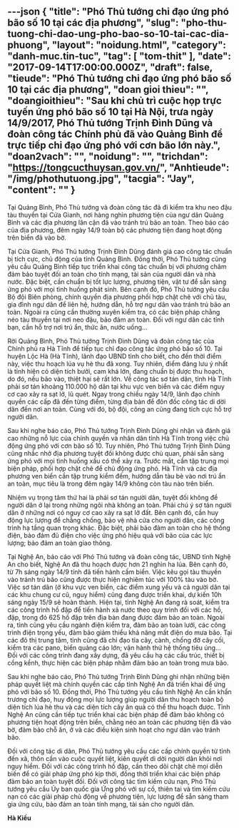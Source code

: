 ---json
{
    "title": "Phó Thủ tướng chỉ đạo ứng phó bão số 10 tại các địa phương",
    "slug": "pho-thu-tuong-chi-dao-ung-pho-bao-so-10-tai-cac-dia-phuong",
    "layout": "noidung.html",
    "category": "danh-muc.tin-tuc",
    "tag": [
        "tom-thit"
    ],
    "date": "2017-09-14T17:00:00.000Z",
    "draft": false,
    "tieude": "Phó Thủ tướng chỉ đạo ứng phó bão số 10 tại các địa phương",
    "doan gioi thieu": "",
    "doangioithieu": "Sau khi chủ trì cuộc họp trực tuyến ứng phó bão số 10 tại Hà Nội, trưa ngày 14/9/2017, Phó Thủ tướng Trịnh Đình Dũng và đoàn công tác Chính phủ đã vào Quảng Bình để trực tiếp chỉ đạo ứng phó với cơn bão lớn này.",
    "doan2vach": "",
    "noidung": "",
    "trichdan": "https://tongcucthuysan.gov.vn/",
    "Anhtieude": "/img/phothutuong.jpg",
    "tacgia": "Jay",
    "__content__": ""
}
---
<p><span style="font-size:14px">Tại Quảng B&igrave;nh, Ph&oacute; Thủ tướng v&agrave; đo&agrave;n c&ocirc;ng t&aacute;c đ&atilde; đi kiểm tra khu neo đậu t&agrave;u thuyền tại Cửa Gianh, nơi h&agrave;ng ngh&igrave;n phương tiện của ngư d&acirc;n Quảng B&igrave;nh v&agrave; c&aacute;c địa phương l&acirc;n cận đ&atilde; v&agrave;o tr&aacute;nh tr&uacute; b&atilde;o an to&agrave;n. Theo b&aacute;o c&aacute;o của địa phương, đ&ecirc;m ng&agrave;y 14/9 to&agrave;n bộ c&aacute;c phương tiện đang hoạt động tr&ecirc;n biển đ&atilde; v&agrave;o bờ.</span></p>

<p><span style="font-size:14px">Tại Cửa Gianh, Ph&oacute; Thủ tướng Trịnh Đ&igrave;nh Dũng đ&aacute;nh gi&aacute; cao c&ocirc;ng t&aacute;c chuẩn bị t&iacute;ch cực, chủ động của tỉnh Quảng B&igrave;nh. Đồng thời, Ph&oacute; Thủ tướng cũng y&ecirc;u cầu Quảng B&igrave;nh tiếp tục triển khai c&ocirc;ng t&aacute;c chuẩn bị với phương ch&acirc;m đảm bảo tuyệt đối an to&agrave;n cho t&iacute;nh mạng, t&agrave;i sản của người d&acirc;n v&agrave; nh&agrave; nước. Đặc biệt, cần chuẩn bị tốt lực lượng, phương tiện, vật tư để sẵn s&agrave;ng ứng ph&oacute; với mọi t&igrave;nh huống ph&aacute;t sinh. B&ecirc;n cạnh đ&oacute;, Ph&oacute; Thủ tướng y&ecirc;u cầu Bộ đội Bi&ecirc;n ph&ograve;ng, ch&iacute;nh quyền địa phương phối hợp chặt chẽ với chủ t&agrave;u, gia đ&igrave;nh ngư d&acirc;n để li&ecirc;n hệ, hướng dẫn, hỗ trợ ngư d&acirc;n v&agrave;o tr&aacute;nh tr&uacute; b&atilde;o an to&agrave;n. Ngo&agrave;i ra cũng cần thường xuy&ecirc;n kiểm tra, c&oacute; c&aacute;c biện ph&aacute;p chằng n&eacute;o t&agrave;u thuyền tại nơi neo đậu, bảo đảm an to&agrave;n. Đối với ngư d&acirc;n c&aacute;c tỉnh bạn, cần hỗ trợ nơi tr&uacute; ẩn, thức ăn, nước uống...</span></p>

<p><span style="font-size:14px">Rời Quảng B&igrave;nh, Phó Thủ tướng Trịnh Đình Dũng v&agrave; đo&agrave;n c&ocirc;ng t&aacute;c của Ch&iacute;nh phủ ra H&agrave; Tĩnh để tiếp tục chỉ đạo c&ocirc;ng t&aacute;c ứng ph&oacute; b&atilde;o số 10. Tại huyện Lộc H&agrave; (Hà Tĩnh), l&atilde;nh đạo UBND tỉnh cho biết, cho đến thời điểm n&agrave;y, việc thu hoạch l&uacute;a vụ h&egrave; thu đ&atilde; xong. Tuy nhi&ecirc;n, điểm đ&aacute;ng lưu &yacute; nhất l&agrave; tỉnh hiện c&oacute; diện t&iacute;ch bưởi, cam kh&aacute; lớn, đang chuẩn bị được thu hoạch, do đ&oacute;, nếu b&atilde;o v&agrave;o, thiệt hại sẽ rất lớn. Về c&ocirc;ng t&aacute;c sơ t&aacute;n d&acirc;n, tỉnh H&agrave; Tĩnh phải sơ t&aacute;n khoảng 110.000 hộ d&acirc;n tại khu vực ven biển v&agrave; c&aacute;c điểm nguy cơ cao xảy ra sạt lở, lũ qu&eacute;t. Ngay trong chiều ng&agrave;y 14/9, l&atilde;nh đạo ch&iacute;nh quyền c&aacute;c cấp đ&atilde; đến từng điểm, từng địa b&agrave;n để đ&ocirc;n đốc c&ocirc;ng t&aacute;c di dời d&acirc;n đến nơi an to&agrave;n. C&ugrave;ng với đ&oacute;, bộ đội, c&ocirc;ng an cũng đang t&iacute;ch cực hỗ trợ người d&acirc;n.</span></p>

<p><span style="font-size:14px">Sau khi nghe b&aacute;o c&aacute;o, Ph&oacute; Thủ tướng Trịnh Đ&igrave;nh Dũng ghi nhận v&agrave; đ&aacute;nh gi&aacute; cao những nỗ lực của ch&iacute;nh quyền v&agrave; nh&acirc;n d&acirc;n tỉnh H&agrave; Tĩnh trong việc chủ động ứng ph&oacute; với cơn b&atilde;o số 10. Tuy nhi&ecirc;n, Ph&oacute; Thủ tướng Trịnh Đ&igrave;nh Dũng cũng nhắc nhở địa phương tuyệt đối kh&ocirc;ng được chủ quan, phải sẵn s&agrave;ng ứng ph&oacute; với mọi t&igrave;nh huống xấu c&oacute; thể xảy ra. Trước mắt, cần tập trung mọi biện ph&aacute;p, phối hợp chặt chẽ để chủ động ứng ph&oacute;. H&agrave; Tĩnh v&agrave; c&aacute;c địa phương ven biển cần tập trung kiểm đếm, hướng dẫn t&agrave;u b&egrave; v&agrave;o nơi tr&uacute; ẩn an to&agrave;n, mục ti&ecirc;u l&agrave; trong đ&ecirc;m ng&agrave;y 14/9 kh&ocirc;ng c&ograve;n t&agrave;u n&agrave;o tr&ecirc;n biển.</span></p>

<p><span style="font-size:14px">Nhiệm vụ trọng t&acirc;m thứ hai l&agrave; phải sơ t&aacute;n người d&acirc;n, tuyệt đối kh&ocirc;ng để người d&acirc;n ở lại trong những ng&ocirc;i nh&agrave; kh&ocirc;ng an to&agrave;n. Phải ch&uacute; &yacute; sơ t&aacute;n người d&acirc;n ở những nơi c&oacute; nguy cơ cao xảy ra sạt lở đất. B&ecirc;n cạnh đ&oacute;, cần huy động lực lượng để chằng chống, bảo vệ nh&agrave; cửa cho người d&acirc;n, c&aacute;c c&ocirc;ng tr&igrave;nh hạ tầng quan trọng kh&aacute;c. Đặc biệt, phải bảo đảm an to&agrave;n cho hệ thống điện, bảo đảm đủ điện cho việc ứng ph&oacute; hiệu quả với b&atilde;o của c&aacute;c lực lượng; bảo đảm an to&agrave;n giao th&ocirc;ng.</span></p>

<p><span style="font-size:14px">Tại Nghệ An, b&aacute;o c&aacute;o với Ph&oacute; Thủ tướng v&agrave; đo&agrave;n c&ocirc;ng t&aacute;c, UBND tỉnh Nghệ An cho biết, Nghệ An đ&atilde; thu hoạch được hơn 21 nghìn ha l&uacute;a. B&ecirc;n cạnh đó, từ 7h s&aacute;ng ng&agrave;y 14/9 tỉnh đ&atilde; tiến h&agrave;nh cấm biển. Việc k&ecirc;u gọi t&agrave;u thuyền v&agrave;o tr&aacute;nh tr&uacute; b&atilde;o cũng được thực hiện nghi&ecirc;m t&uacute;c với 100% t&agrave;u v&agrave;o bờ. Việc sơ t&aacute;n d&acirc;n (ở khu vực ven biển, c&aacute;c điểm xung yếu v&agrave; cả người d&acirc;n tại c&aacute;c khu chung cư cũ, nguy hiểm) cũng đang được triển khai, dự kiến 10h s&aacute;ng ng&agrave;y 15/9 sẽ ho&agrave;n th&agrave;nh. Hiện tại, tỉnh Nghệ An đang r&agrave; so&aacute;t, kiểm tra c&aacute;c c&ocirc;ng tr&igrave;nh hồ đập để tiến h&agrave;nh xả nước theo quy tr&igrave;nh đối với c&aacute;c hồ, đập, trong đ&oacute; 625 hồ đập tr&ecirc;n địa b&agrave;n đang được đảm bảo an to&agrave;n. Ngo&agrave;i ra, tỉnh cũng y&ecirc;u cầu ng&agrave;nh điện kiểm tra, đảm bảo an to&agrave;n lưới, c&aacute;c c&ocirc;ng tr&igrave;nh điện trọng yếu, đảm bảo giảm thiểu khả năng mất điện do mưa b&atilde;o. Tại c&aacute;c đ&ocirc; thị trung t&acirc;m, tỉnh cũng đ&atilde; chỉ đạo tỉa c&acirc;y, c&agrave;nh, chống đỡ c&acirc;y cối, kiểm tra c&aacute;c pano, biển quảng c&aacute;o lớn; vận h&agrave;nh thử hệ thống ti&ecirc;u &uacute;ng&hellip; Đối với c&aacute;c c&ocirc;ng tr&igrave;nh đang x&acirc;y dựng, đ&atilde; y&ecirc;u cầu hạ c&aacute;c cấu tr&uacute;c, thiết bị cồng kềnh, thực hiện c&aacute;c biện ph&aacute;p nhằm đảm bảo an to&agrave;n trong mưa b&atilde;o.</span></p>

<p><span style="font-size:14px">Sau khi nghe b&aacute;o c&aacute;o, Ph&oacute; Thủ tướng Trịnh Đ&igrave;nh Dũng ghi nhận những biện ph&aacute;p quyết liệt m&agrave; ch&iacute;nh quyền c&aacute;c cấp tỉnh Nghệ An đ&atilde; triển khai để ứng ph&oacute; với b&atilde;o số 10. Đồng thời, Ph&oacute; Thủ tướng y&ecirc;u c&acirc;̀u tỉnh Nghệ An cần khẩn trương chỉ đạo, huy động mọi lực lượng gi&uacute;p người d&acirc;n thu hoạch to&agrave;n bộ diện t&iacute;ch l&uacute;a h&egrave; thu v&agrave; c&aacute;c diện t&iacute;ch c&acirc;y ăn quả c&oacute; thể thu hoạch được. Tỉnh Nghệ An cũng c&acirc;̀n tiếp tục triển khai c&aacute;c biện ph&aacute;p để đảm bảo kh&ocirc;ng c&oacute; phương tiện hoạt động tr&ecirc;n biển, chằng n&eacute;o an to&agrave;n c&aacute;c phương tiện đ&atilde; v&agrave;o bờ, đảm bảo chỗ ăn, ở v&agrave; c&aacute;c điều kiện sinh hoạt cho ngư d&acirc;n v&agrave;o tr&aacute;nh b&atilde;o.</span></p>

<p><span style="font-size:14px">Đối với c&ocirc;ng t&aacute;c di d&acirc;n, Ph&oacute; Thủ tướng y&ecirc;u cầu c&aacute;c cấp ch&iacute;nh quyền từ tỉnh đến x&atilde;, th&ocirc;n cần v&agrave;o cuộc quyết liệt, ki&ecirc;n quyết di dời người d&acirc;n khỏi nơi nguy hiểm. Đối với c&aacute;c c&ocirc;ng tr&igrave;nh hồ đập, cần theo d&otilde;i chặt chẽ mọi diễn biến để c&oacute; giải ph&aacute;p ứng ph&oacute; kịp thời, đồng thời triển khai c&aacute;c biện ph&aacute;p đảm bảo an to&agrave;n tuyệt đối. Đối với c&ocirc;ng t&aacute;c t&igrave;m kiếm cứu nạn, Ph&oacute; Thủ tướng y&ecirc;u cầu Ủy ban quốc gia Ứng ph&oacute; với sự cố, thi&ecirc;n tai v&agrave; t&igrave;m kiếm cứu nạn c&oacute; c&aacute;c giải ph&aacute;p chủ động về phương tiện, lực lượng để sẵn s&agrave;ng tham gia ứng cứu, bảo đảm an to&agrave;n t&iacute;nh mạng, t&agrave;i sản cho người d&acirc;n.</span></p>

<p><span style="font-size:14px"><strong>H&agrave; Kiều</strong></span></p>
